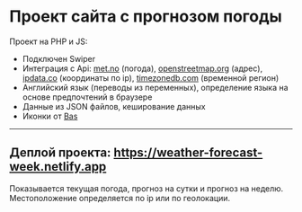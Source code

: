 Проект сайта с прогнозом погоды
==========
Проект на PHP и JS:
* Подключен Swiper
* Интеграция с Api: <a href="https://api.met.no/weatherapi/locationforecast/2.0/" target="_blank">met.no</a> (погода), <a href="https://nominatim.openstreetmap.org/" target="_blank">openstreetmap.org</a> (адрес), <a href="https://ipdata.co/" target="_blank">ipdata.co</a> (координаты по ip), <a href="https://timezonedb.com/" target="_blank">timezonedb.com</a> (временной регион)
* Английский язык (переводы из переменных), определение языка на основе предпочтений в браузере
* Данные из JSON файлов, кеширование данных
* Иконки от <a href="https://basmilius.github.io/weather-icons/" target="_blank">Bas</a>
---
Деплой проекта: https://weather-forecast-week.netlify.app
---
Показывается текущая погода, прогноз на сутки и прогноз на неделю. Местоположение определяется по ip или по геолокации.
